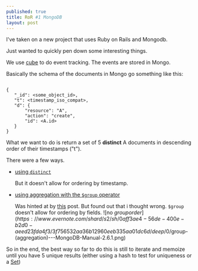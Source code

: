 ```yaml
---
published: true
title: RoR #1 MongoDB 
layout: post
---
```

I've taken on a new project that uses Ruby on Rails and Mongodb.

Just wanted to quickly pen down some interesting things.

We use [cube](http://github.com/square/cube) to do event tracking. The events are stored in Mongo.

Basically the schema of the documents in Mongo go something like this:

```!json

{
   "_id": <some_object_id>,
   "t": <timestamp_iso_compat>,
   "d": {
       "resource": "A",
       "action": "create",
       "id": <A.id>
   } 
}

```


What we want to do is return a set of 5 __distinct__ A documents in descending order of their timestamps ("t"). 

There were a few ways.

* [using `distinct`](http://api.mongodb.org/ruby/current/Mongo/Collection.html#distinct-instance_method)

  But it doesn't allow for ordering by timestamp.

* [using aggregation with the `$group` operator](https://github.com/mongodb/mongo-ruby-driver/wiki/Aggregation-Framework-Examples)

  Was hinted at by [this](http://stackoverflow.com/questions/18326345/mongodb-java-driver-distinct-with-sort) post. But found out that i thought wrong.
  `$group` doesn't allow for ordering by fields.
  ![no $group order](https://www.evernote.com/shard/s2/sh/0aff3ae4-56de-400e-b2d0-aeed23fda4f3/3f756532aa36b12960eeb335aa01dc6d/deep/0/$group-(aggregation)---MongoDB-Manual-2.6.1.png)

So in the end, the best way so far to do this is still to iterate and memoize until you have 5 unique results (either using a hash to test for uniqueness or a [Set](http://www.ruby-doc.org/stdlib-1.9.3/libdoc/set/rdoc/Set.html))

